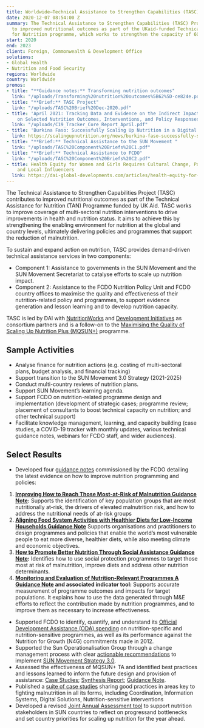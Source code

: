 ```yaml
---
title: Worldwide—Technical Assistance to Strengthen Capabilities (TASC)
date: 2020-12-07 08:54:00 Z
summary: The Technical Assistance to Strengthen Capabilities (TASC) Project contributes
  to improved nutritional outcomes as part of the UKaid-funded Technical Assistance
  for Nutrition programme, which works to strengthen the capacity of 60 countries.
start: 2020
end: 2023
client: Foreign, Commonwealth & Development Office
solutions:
- Global Health
- Nutrition and Food Security
regions: Worldwide
country: Worldwide
promos:
- title: "**Guidance notes:** Transforming nutrition outcomes"
  link: "/uploads/Transforming%20nutrition%20outcomes%5B62%5D-ce824e.pdf"
- title: "**Brief:** TASC Project"
  link: "/uploads/TASC%20Brief%20Dec-2020.pdf"
- title: 'April 2021: Tracking Data and Evidence on the Indirect Impact of COVID-19
    on Selected Nutrition Outcomes, Interventions, and Policy Responses'
  link: "/uploads/C19_Tracker_Core_Report_April.pdf"
- title: 'Burkina Faso: Successfully Scaling Up Nutrition in a Digital World'
  link: https://scalingupnutrition.org/news/burkina-faso-successfully-scaling-up-nutrition-in-a-digital-world/
- title: "**Brief:** Technical Assistance to the SUN Movement "
  link: "/uploads/TASC%20Component%20Briefs%20C1.pdf"
- title: "**Brief:** Technical Assistance to FCDO"
  link: "/uploads/TASC%20Component%20Briefs%20C2.pdf"
- title: Health Equity for Women and Girls Requires Cultural Change, Participation,
    and Local Influencers
  link: https://dai-global-developments.com/articles/health-equity-for-women-and-girls-requires-cultural-change-participation-and-local-influencers
---
```


The Technical Assistance to Strengthen Capabilities Project (TASC) contributes to improved nutritional outcomes as part of the Technical Assistance for Nutrition (TAN) Programme funded by UK Aid. TASC works to improve coverage of multi-sectoral nutrition interventions to drive improvements in health and nutrition status. It aims to achieve this by strengthening the enabling environment for nutrition at the global and country levels, ultimately delivering policies and programmes that support the reduction of malnutrition.

To sustain and expand action on nutrition, TASC provides demand-driven technical assistance services in two components:

* Component 1: Assistance to governments in the SUN Movement and the SUN Movement Secretariat to catalyse efforts to scale up nutrition impact.
* Component 2: Assistance to the FCDO Nutrition Policy Unit and FCDO country offices to maximise the quality and effectiveness of their nutrition-related policy and programmes, to support evidence generation and lesson learning and to develop nutrition capacity.

TASC is led by DAI with [NutritionWorks](https://www.nutritionworks.org.uk/) and [Development Initiatives](https://www.devinit.org/) as consortium partners and is a follow-on to the [Maximising the Quality of Scaling Up Nutrition Plus (MQSUN+)](https://mqsunplus.path.org/) programme. 

## Sample Activities

* Analyse finance for nutrition actions (e.g. costing of multi-sectoral plans, budget analysis, and financial tracking)
* Support transition to the SUN Movement 3.0 Strategy (2021-2025)
* Conduct multi-country reviews of nutrition plans. 
* Support SUN Movement’s learning agenda.
* Support FCDO on nutrition-related programme design and implementation (development of strategic cases; programme review; placement of consultants to boost technical capacity on nutrition; and other technical support)
* Facilitate knowledge management, learning, and capacity building (case studies, a COVID-19 tracker with monthly updates, various technical guidance notes, webinars for FCDO staff, and wider audiences).

## Select Results

* Developed four [guidance notes](https://www.dai.com/uploads/Transforming%20nutrition%20outcomes.pdf) commissioned by the FCDO detailing the latest evidence on how to improve nutrition programming and policies: 
1. **[Improving How to Reach Those Most-at-Risk of Malnutrition Guidance Note](https://assetify-dai.com/resource-library/reaching-at-risk-groups-guidance.pdf):** Supports the identification of key population groups that are most nutritionally at-risk, the drivers of elevated malnutrition risk, and how to address the nutritional needs of at-risk groups
1. **[Aligning Food System Activities with Healthier Diets for Low-Income Households Guidance Note](https://assetify-dai.com/resource-library/food-systems-guidance.pdf)** Supports organisations and practitioners to design programmes and policies that enable the world’s most vulnerable people to eat more diverse, healthier diets, while also meeting climate and economic objectives.
1. **[How to Promote Better Nutrition Through Social Assistance Guidance Note](https://assetify-dai.com/resource-library/social-protection-nutrition-guidance.pdf):** Identifies how to use social protection programmes to target those most at risk of malnutrition, improve diets and address other nutrition determinants.
1. **[Monitoring and Evaluation of Nutrition-Relevant Programmes A Guidance Note](https://assetify-dai.com/resource-library/nutrition-monitoring-evaluation-guidance.pdf) and associated indicator tool:** Supports accurate measurement of programme outcomes and impacts for target populations. It explains how to use the data generated through M&E efforts to reflect the contribution made by nutrition programmes, and to improve them as necessary to increase effectiveness.
* Supported FCDO to identify, quantify, and understand its [Official Development Assistance (ODA) spending](https://devinit.org/blog/latest-data-uk-fcdo-nutrition-spending/) on nutrition-specific and nutrition-sensitive programmes, as well as its performance against the Nutrition for Growth (N4G) commitments made in 2012. 
* Supported the Sun Operationalisation Group through a change management process with clear [actionable recommendations](https://scalingupnutrition.org/wp-content/uploads/2021/10/Ops-group-report-II-30092021.pdf) to implement [SUN Movement Strategy 3.0](https://scalingupnutrition.org/about-sun/the-sun-movement-strategy/). 
* Assessed the effectiveness of MQSUN+ TA and identified best practices and lessons learned to inform the future design and provision of assistance: [Case Studies](https://assetify-dai.com/resource-library/tasc-effectiveness-of-technical-assistance-all-casestudies.pdf); [Synthesis Report](https://assetify-dai.com/resource-library/tan-mqsn-ta-effectiveness.pdf); [Guidance Note](https://assetify-dai.com/resource-library/technical-assistance-checklist.pdf).
* Published a [suite of case studies](https://scalingupnutrition.org/sun-solution-stories-good-practice-in-the-spotlight/) sharing good practices in areas key to fighting malnutrition in all its forms, including Coordination, Information Systems, Digital Solutions, Nutrition-sensitive interventions
* Developed a revised [Joint Annual Assessment tool](https://scalingupnutrition.org/news/the-new-joint-annual-assessment-for-suns-third-phase-kicks-off/) to support nutrition stakeholders in SUN countries to reflect on progressand bottlenecks and set country priorities for scaling up nutrition for the year ahead.